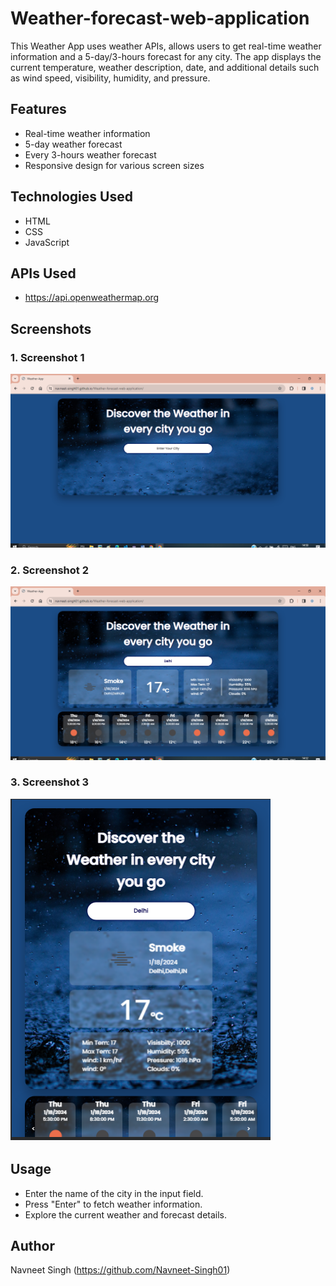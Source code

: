 # Weather-forecast-web-application

This Weather App uses weather APIs, allows users to get real-time weather information and a 5-day/3-hours forecast for any city. The app displays the current temperature, weather description, date, and additional details such as wind speed, visibility, humidity, and pressure.

## Features

- Real-time weather information
- 5-day weather forecast
- Every 3-hours weather forecast
- Responsive design for various screen sizes

## Technologies Used

- HTML
- CSS
- JavaScript

## APIs Used

- https://api.openweathermap.org

## Screenshots

### 1. Screenshot 1

![screenshot](./images/screenshots/screenshots-1.png)

### 2. Screenshot 2

![screenshot](./images/screenshots/screenshots-2.png)

### 3. Screenshot 3

![screenshot](./images/screenshots/screenshots-3.png)


## Usage

- Enter the name of the city in the input field.
- Press "Enter" to fetch weather information.
- Explore the current weather and forecast details.

## Author

Navneet Singh (https://github.com/Navneet-Singh01)